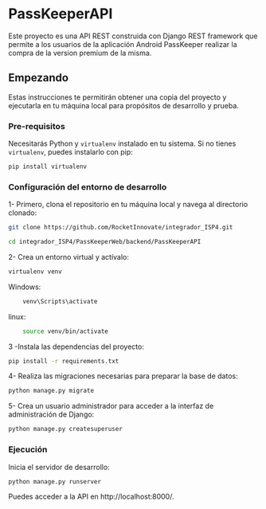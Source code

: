 # PassKeeperAPI

Este proyecto es una API REST construida con Django REST framework que permite a los usuarios de la aplicación Android PassKeeper realizar la compra de la version premium de la misma.

## Empezando

Estas instrucciones te permitirán obtener una copia del proyecto y ejecutarla en tu máquina local para propósitos de desarrollo y prueba.

### Pre-requisitos

Necesitarás Python y `virtualenv` instalado en tu sistema. Si no tienes `virtualenv`, puedes instalarlo con pip:

```bash
pip install virtualenv
```

### Configuración del entorno de desarrollo

1- Primero, clona el repositorio en tu máquina local y navega al directorio clonado:
```bash
git clone https://github.com/RocketInnovate/integrador_ISP4.git
```
```bash
cd integrador_ISP4/PassKeeperWeb/backend/PassKeeperAPI
```


2- Crea un entorno virtual y actívalo:
```bash
virtualenv venv
```
Windows:
```bash
    venv\Scripts\activate  
```
linux:
```bash
    source venv/bin/activate
```

3 -Instala las dependencias del proyecto:
```bash
pip install -r requirements.txt
```
4- Realiza las migraciones necesarias para preparar la base de datos:
```bash
python manage.py migrate
```
5- Crea un usuario administrador para acceder a la interfaz de administración de Django:
```bash
python manage.py createsuperuser
```

### Ejecución
Inicia el servidor de desarrollo:
```bash
python manage.py runserver
```

Puedes acceder a la API en http://localhost:8000/.

